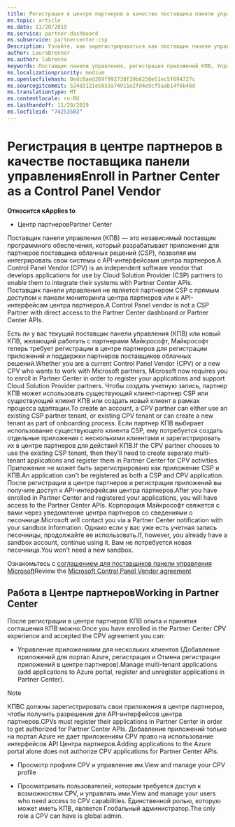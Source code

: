 ```yaml
---
title: Регистрация в центре партнеров в качестве поставщика панели управления | Центр партнеров
ms.topic: article
ms.date: 11/20/2019
ms.service: partner-dashboard
ms.subservice: partnercenter-csp
Description: Узнайте, как зарегистрироваться как поставщик панели управления (КПВ) в центре партнеров.
author: LauraBrenner
ms.author: labrenne
keywords: Поставщик панели управления, регистрация приложений КПВ, Управление приложениями КПВ
ms.localizationpriority: medium
ms.openlocfilehash: 0edc8aed269f992738f39b6250e51ec5f694727c
ms.sourcegitcommit: 524d3121e5053a74911e2fd4e9cf5aab14f6b48d
ms.translationtype: MT
ms.contentlocale: ru-RU
ms.lasthandoff: 11/20/2019
ms.locfileid: "74253583"
---
```

# <a name="enroll-in-partner-center-as-a-control-panel-vendor"></a><span data-ttu-id="1f6e5-104">Регистрация в центре партнеров в качестве поставщика панели управления</span><span class="sxs-lookup"><span data-stu-id="1f6e5-104">Enroll in Partner Center as a Control Panel Vendor</span></span>

<span data-ttu-id="1f6e5-105">**Относится к**</span><span class="sxs-lookup"><span data-stu-id="1f6e5-105">**Applies to**</span></span>

- <span data-ttu-id="1f6e5-106">Центр партнеров</span><span class="sxs-lookup"><span data-stu-id="1f6e5-106">Partner Center</span></span>

<span data-ttu-id="1f6e5-107">Поставщик панели управления (КПВ) — это независимый поставщик программного обеспечения, который разрабатывает приложения для партнеров поставщика облачных решений (CSP), позволяя им интегрировать свои системы с API-интерфейсами центра партнеров.</span><span class="sxs-lookup"><span data-stu-id="1f6e5-107">A Control Panel Vendor (CPV) is an independent software vendor that develops applications for use by Cloud Solution Provider (CSP) partners to enable them to integrate their systems with Partner Center APIs.</span></span> <span data-ttu-id="1f6e5-108">Поставщик панели управления не является партнером CSP с прямым доступом к панели мониторинга центра партнеров или к API-интерфейсам центра партнеров.</span><span class="sxs-lookup"><span data-stu-id="1f6e5-108">A Control Panel vendor is not a CSP Partner with direct access to the Partner Center dashboard or Partner Center APIs.</span></span>

<span data-ttu-id="1f6e5-109">Есть ли у вас текущий поставщик панели управления (КПВ) или новый КПВ, желающий работать с партнерами Майкрософт, Майкрософт теперь требует регистрации в центре партнеров для регистрации приложений и поддержки партнеров поставщиков облачных решений.</span><span class="sxs-lookup"><span data-stu-id="1f6e5-109">Whether you are a current Control Panel Vendor (CPV) or a new CPV who wants to work with Microsoft partners, Microsoft now requires you to enroll in Partner Center in order to register your applications and support Cloud Solution Provider partners.</span></span> <span data-ttu-id="1f6e5-110">Чтобы создать учетную запись, партнер КПВ может использовать существующий клиент-партнер CSP или существующий клиент КПВ или создать новый клиент в рамках процесса адаптации.</span><span class="sxs-lookup"><span data-stu-id="1f6e5-110">To create an account, a CPV partner can either use an existing CSP partner tenant, or existing CPV tenant or can create a new tenant as part of onboarding process.</span></span> <span data-ttu-id="1f6e5-111">Если партнер КПВ выбирает использование существующего клиента CSP, ему потребуется создать отдельные приложения с несколькими клиентами и зарегистрировать их в центре партнеров для действий КПВ.</span><span class="sxs-lookup"><span data-stu-id="1f6e5-111">If the CPV partner chooses to use the existing CSP tenant, then they'll need to create separate multi-tenant applications and register them in Partner Center for CPV activities.</span></span> <span data-ttu-id="1f6e5-112">Приложение не может быть зарегистрировано как приложение CSP и КПВ.</span><span class="sxs-lookup"><span data-stu-id="1f6e5-112">An application can't be registered as both a CSP and CPV application.</span></span> <span data-ttu-id="1f6e5-113">После регистрации в центре партнеров и регистрации приложений вы получите доступ к API-интерфейсам центра партнеров.</span><span class="sxs-lookup"><span data-stu-id="1f6e5-113">After you have enrolled in Partner Center and registered your applications, you will have access to the Partner Center APIs.</span></span>  <span data-ttu-id="1f6e5-114">Корпорация Майкрософт свяжется с вами через уведомление центра партнеров со сведениями о песочнице.</span><span class="sxs-lookup"><span data-stu-id="1f6e5-114">Microsoft will contact you via a Partner Center notification with your sandbox information.</span></span> <span data-ttu-id="1f6e5-115">Однако если у вас уже есть учетная запись песочницы, продолжайте ее использовать.</span><span class="sxs-lookup"><span data-stu-id="1f6e5-115">If, however, you already have a sandbox account, continue using it.</span></span> <span data-ttu-id="1f6e5-116">Вам не потребуется новая песочница.</span><span class="sxs-lookup"><span data-stu-id="1f6e5-116">You won't need a new sandbox.</span></span>   

<span data-ttu-id="1f6e5-117">Ознакомьтесь с [соглашением для поставщиков панели управления Microsoft](https://go.microsoft.com/fwlink/?linkid=2055198)</span><span class="sxs-lookup"><span data-stu-id="1f6e5-117">Review the [Microsoft Control Panel Vendor agreement](https://go.microsoft.com/fwlink/?linkid=2055198)</span></span>


## <a name="working-in-partner-center"></a><span data-ttu-id="1f6e5-118">Работа в Центре партнеров</span><span class="sxs-lookup"><span data-stu-id="1f6e5-118">Working in Partner Center</span></span>
<span data-ttu-id="1f6e5-119">После регистрации в центре партнеров КПВ опыта и принятия соглашения КПВ можно:</span><span class="sxs-lookup"><span data-stu-id="1f6e5-119">Once you have enrolled in the Partner Center CPV experience and accepted the CPV agreement you can:</span></span>

- <span data-ttu-id="1f6e5-120">Управление приложениями для нескольких клиентов (Добавление приложений для портал Azure, регистрация и Отмена регистрации приложений в центре партнеров).</span><span class="sxs-lookup"><span data-stu-id="1f6e5-120">Manage multi-tenant applications (add applications to Azure portal, register and unregister applications in Partner Center).</span></span>

>[!Note] 
><span data-ttu-id="1f6e5-121">КПВС должны зарегистрировать свои приложения в центре партнеров, чтобы получить разрешения для API-интерфейсов центра партнеров.</span><span class="sxs-lookup"><span data-stu-id="1f6e5-121">CPVs must register their applications in Partner Center in order to get authorized for Partner Center APIs.</span></span> <span data-ttu-id="1f6e5-122">Добавление приложений только на портал Azure не дает приложениям CPV право на использование интерфейсов API Центра партнеров.</span><span class="sxs-lookup"><span data-stu-id="1f6e5-122">Adding applications to the Azure portal alone does not authorize CPV applications for Partner Center APIs.</span></span> 

- <span data-ttu-id="1f6e5-123">Просмотр профиля CPV и управление им.</span><span class="sxs-lookup"><span data-stu-id="1f6e5-123">View and manage your CPV profile</span></span> 

- <span data-ttu-id="1f6e5-124">Просматривать пользователей, которым требуется доступ к возможностям CPV, и управлять ими.</span><span class="sxs-lookup"><span data-stu-id="1f6e5-124">View and manage your users who need access to CPV capabilities.</span></span> <span data-ttu-id="1f6e5-125">Единственной ролью, которую может иметь КПВ, является Глобальный администратор.</span><span class="sxs-lookup"><span data-stu-id="1f6e5-125">The only role a CPV can have is global admin.</span></span>


